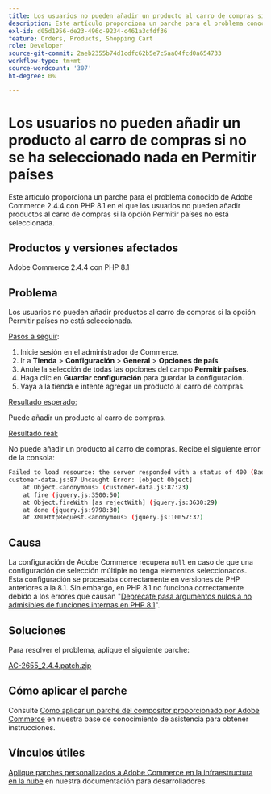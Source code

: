 ```yaml
---
title: Los usuarios no pueden añadir un producto al carro de compras si no se ha seleccionado nada en Permitir países
description: Este artículo proporciona un parche para el problema conocido de Adobe Commerce 2.4.4 con PHP 8.1 en el que los usuarios no pueden añadir productos al carro de compras si la opción Permitir países no está seleccionada.
exl-id: d05d1956-de23-496c-9234-c461a3cfdf36
feature: Orders, Products, Shopping Cart
role: Developer
source-git-commit: 2aeb2355b74d1cdfc62b5e7c5aa04fcd0a654733
workflow-type: tm+mt
source-wordcount: '307'
ht-degree: 0%

---
```


# Los usuarios no pueden añadir un producto al carro de compras si no se ha seleccionado nada en Permitir países

Este artículo proporciona un parche para el problema conocido de Adobe Commerce 2.4.4 con PHP 8.1 en el que los usuarios no pueden añadir productos al carro de compras si la opción Permitir países no está seleccionada.

## Productos y versiones afectados

Adobe Commerce 2.4.4 con PHP 8.1

## Problema

Los usuarios no pueden añadir productos al carro de compras si la opción Permitir países no está seleccionada.

<u>Pasos a seguir</u>:

1. Inicie sesión en el administrador de Commerce.
1. Ir a **Tienda** > **Configuración** > **General** > **Opciones de país**
1. Anule la selección de todas las opciones del campo **Permitir países**.
1. Haga clic en **Guardar configuración** para guardar la configuración.
1. Vaya a la tienda e intente agregar un producto al carro de compras.

<u>Resultado esperado:</u>

Puede añadir un producto al carro de compras.

<u>Resultado real:</u>

No puede añadir un producto al carro de compras. Recibe el siguiente error de la consola:

```bash
Failed to load resource: the server responded with a status of 400 (Bad Request)
customer-data.js:87 Uncaught Error: [object Object]
    at Object.<anonymous> (customer-data.js:87:23)
    at fire (jquery.js:3500:50)
    at Object.fireWith [as rejectWith] (jquery.js:3630:29)
    at done (jquery.js:9798:30)
    at XMLHttpRequest.<anonymous> (jquery.js:10057:37)
```

## Causa

La configuración de Adobe Commerce recupera `null` en caso de que una configuración de selección múltiple no tenga elementos seleccionados. Esta configuración se procesaba correctamente en versiones de PHP anteriores a la 8.1. Sin embargo, en PHP 8.1 no funciona correctamente debido a los errores que causan &quot;[Deprecate pasa argumentos nulos a no admisibles de funciones internas en PHP 8.1](https://wiki.php.net/rfc/deprecate_null_to_scalar_internal_arg)&quot;.

## Soluciones

Para resolver el problema, aplique el siguiente parche:

[AC-2655_2.4.4.patch.zip](assets/AC-2655_2.4.4.patch.zip)

## Cómo aplicar el parche

Consulte [Cómo aplicar un parche del compositor proporcionado por Adobe Commerce](/help/how-to/general/how-to-apply-a-composer-patch-provided-by-magento.md) en nuestra base de conocimiento de asistencia para obtener instrucciones.

## Vínculos útiles

[Aplique parches personalizados a Adobe Commerce en la infraestructura en la nube](https://experienceleague.adobe.com/es/docs/commerce-cloud-service/user-guide/develop/upgrade/apply-patches) en nuestra documentación para desarrolladores.
